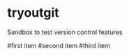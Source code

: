 tryoutgit
=========

Sandbox to test version control features

#first item
#second item
#third item
